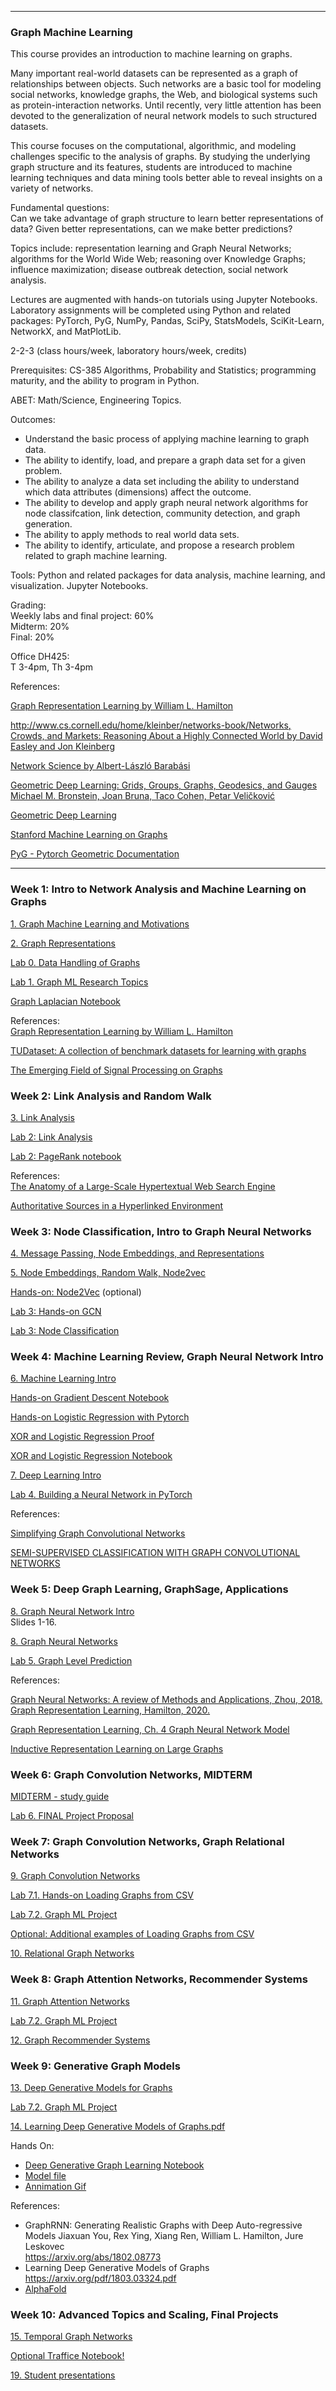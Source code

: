 ----

### Graph Machine Learning

This course provides an introduction to machine learning on graphs. 

Many important real-world datasets can be represented as a graph of relationships between objects. 
Such networks are a basic tool for modeling social networks, knowledge graphs, the Web, 
and biological systems such as protein-interaction networks. Until recently, very little attention 
has been devoted to the generalization of neural network models to such structured datasets.

This course focuses on the computational, algorithmic, and modeling challenges specific to the analysis of  graphs. 
By studying the underlying graph structure and its features, students are introduced to machine learning techniques 
and data mining tools better able to reveal insights on a variety of networks.

Fundamental questions:   
Can we take advantage of graph structure to learn better representations of 
data? Given better representations, can we make better predictions?

Topics include: representation learning and Graph Neural Networks; algorithms for the World Wide Web; reasoning over Knowledge Graphs; influence maximization; disease outbreak detection, social network analysis.

Lectures are augmented with hands-on tutorials using Jupyter Notebooks. Laboratory assignments will be completed using Python and related packages: PyTorch, PyG, NumPy, Pandas, SciPy, StatsModels, SciKit-Learn, NetworkX, and MatPlotLib.

2-2-3 (class hours/week, laboratory hours/week, credits)

Prerequisites: CS-385 Algorithms, Probability and Statistics; programming maturity, and the ability to program in Python.  

ABET: Math/Science, Engineering Topics.

Outcomes:   
- Understand the basic process of applying machine learning to graph data.
- The ability to identify, load, and prepare a graph data set for a given problem.  
- The ability to analyze a data set including the ability to understand which data attributes (dimensions) affect the outcome.  
- The ability to develop and apply graph neural network algorithms for node classifcation, link detection, community detection, and graph generation.   
- The ability to apply methods to real world data sets.  
- The ability to identify, articulate, and propose a research problem related to graph machine learning.

Tools: Python and related packages for data analysis, machine learning, and visualization. Jupyter Notebooks.  

Grading:  
Weekly labs and final project: 60%   
Midterm: 20%   
Final: 20%   

Office DH425:    
T 3-4pm, Th 3-4pm 

References:  

[Graph Representation Learning by William L. Hamilton](https://www.cs.mcgill.ca/~wlh/grl_book/)

[http://www.cs.cornell.edu/home/kleinber/networks-book/Networks, Crowds, and Markets: Reasoning About a Highly Connected World by David Easley and Jon Kleinberg](http://www.cs.cornell.edu/home/kleinber/networks-book/)

[Network Science by Albert-László Barabási](http://networksciencebook.com/)

[Geometric Deep Learning: Grids, Groups, Graphs, Geodesics, and Gauges
Michael M. Bronstein, Joan Bruna, Taco Cohen, Petar Veličković](https://arxiv.org/pdf/2104.13478)

[Geometric Deep Learning](https://geometricdeeplearning.com/lectures/)

[Stanford Machine Learning on Graphs](http://web.stanford.edu/class/cs224w/)

[PyG - Pytorch Geometric Documentation](https://pytorch-geometric.readthedocs.io/en/latest)

---

### Week 1: Intro to Network Analysis and Machine Learning on Graphs

[1. Graph Machine Learning and Motivations](slides/1.%20Graph%20Machine%20Learning%20and%20Motivations.pdf)

[2. Graph Representations](slides/2.%20Graph%20Representations.pdf)

[Lab 0. Data Handling of Graphs](labs/Data%20Handling%20of%20Graphs.ipynb) 

[Lab 1. Graph ML Research Topics](labs/Lab%201.%20Graph%20ML%20Research%20Topics.pdf)  

[Graph Laplacian Notebook](https://colab.research.google.com/github/Taaniya/graph-analytics/blob/master/Graph_Laplacian_and_Spectral_Clustering.ipynb#scrollTo=BW6RnVt1X-0Z)

References:   
[Graph Representation Learning by William L. Hamilton](https://www.cs.mcgill.ca/~wlh/grl_book/)

[TUDataset: A collection of benchmark datasets for learning with graphs](http://graphkernels.cs.tu-dortmund.de/)

[The Emerging Field of Signal Processing on Graphs](
https://arxiv.org/pdf/1211.0053.pdf)
  
### Week 2: Link Analysis and Random Walk

[3. Link Analysis](slides/3.%20Link%20Analysis.pdf)

[Lab 2: Link Analysis](labs/Lab%202.%20Link%20Analysis.pdf)  

[Lab 2: PageRank notebook](labs/PageRank.ipynb)

References:    
[The Anatomy of a Large-Scale Hypertextual Web Search Engine](http://infolab.stanford.edu/~backrub/google.html)    

[Authoritative Sources in a Hyperlinked Environment](https://www.cs.cornell.edu/home/kleinber/auth.pdf)    

### Week 3: Node Classification, Intro to Graph Neural Networks 

[4. Message Passing, Node Embeddings, and Representations](slides/4.%20Message%20Passing%20and%20Representations.pdf)   

[5. Node Embeddings, Random Walk, Node2vec](slides/5.%20Node%20Embeddings.pdf)
 
[Hands-on: Node2Vec](labs/DeepWalk.ipynb)  (optional)

[Lab 3: Hands-on GCN](labs/lab3_handson_gcn.ipynb)

[Lab 3: Node Classification](labs/lab3_node_class.ipynb)

### Week 4: Machine Learning Review, Graph Neural Network Intro

[6. Machine Learning Intro](slides/6.%20Machine%20Learning%20Intro.pdf)

[Hands-on Gradient Descent Notebook](labs/gradient_descent_assignment_solution.ipynb)

[Hands-on Logistic Regression with Pytorch](labs/Building%20a%20Logistic%20Regression%20Classifier%20in%20PyTorch.ipynb)

[XOR and Logistic Regression Proof](slides/XOR_and_LogisticRegression.pdf)    

[XOR and Logistic Regression Notebook](labs/XOR.ipynb)

[7. Deep Learning Intro](slides/7.%20Deep%20Learning%20Intro.pdf)

[Lab 4. Building a Neural Network in PyTorch](labs/Lab%204.%20Building%20a%20Neural%20Network%20in%20PyTorch.ipynb)

References:   

[Simplifying Graph Convolutional Networks](http://proceedings.mlr.press/v97/wu19e/wu19e.pdf)  

[SEMI-SUPERVISED CLASSIFICATION WITH GRAPH CONVOLUTIONAL NETWORKS](https://arxiv.org/pdf/1609.02907.pdf)  

### Week 5: Deep Graph Learning, GraphSage, Applications

[8. Graph Neural Network Intro](slides/8.%20Graph%20Neural%20Network%20Intro.pdf)  
Slides 1-16.

[8. Graph Neural Networks](slides/8.%20Graph%20Neural%20Networks.pdf)

[Lab 5. Graph Level Prediction](labs/lab_5_graphneuralnets_esol.ipynb)

References:

[Graph Neural Networks: A review of Methods and Applications, Zhou, 2018.
Graph Representation Learning, Hamilton, 2020. ](https://arxiv.org/abs/1812.08434)

[Graph Representation Learning, Ch. 4 Graph Neural Network Model](
https://cs.mcgill.ca/~wlh/comp766/files/chapter4_draft_mar29.pdf)
 
[Inductive Representation Learning on Large Graphs](https://arxiv.org/abs/1706.02216)

### Week 6: Graph Convolution Networks, MIDTERM  

[MIDTERM - study guide](slides/Graph%20Machine%20Learning%20Midterm%20Study%20Guide%201_11_2023.pdf) 

[Lab 6. FINAL Project Proposal](labs/Lab%206.%20Graph%20ML%20Project%20Proposal.pdf) 

<!--
[10. Graph Attention Networks]() 
-->

### Week 7: Graph Convolution Networks, Graph Relational Networks  

[9. Graph Convolution Networks](slides/9.%20Graph%20Convolution%20Networks.pdf) 

[Lab 7.1. Hands-on Loading Graphs from CSV](labs/Loading_Graphs_from_CSV.ipynb) 

[Lab 7.2. Graph ML Project](labs/Lab%207.%20Graph%20ML%20Project.pdf) 

[Optional: Additional examples of Loading Graphs from CSV](labs/tabular_to_graph.ipynb)

[10. Relational Graph Networks](slides/10.%20Relational%20Graph%20Networks.pdf)
<!--
[11. Knowledge Graph Embeddings ]() 

[12. Reasoning over Knowledge Graphs]()
-->

### Week 8: Graph Attention Networks, Recommender Systems   

[11. Graph Attention Networks](slides/11.%20Graph%20Attention%20Networks.pdf)

[Lab 7.2. Graph ML Project](labs/Lab%207.%20Graph%20ML%20Project.pdf) 

[12. Graph Recommender Systems](slides/12.%20Graph%20Recommender%20Systems.pdf)

<!--
[13. Frequent Subgraph Mining with GNNs]()

[15. Community Structure in Networks]()
-->

### Week 9: Generative Graph Models   

[13. Deep Generative Models for Graphs](slides/13.%20Generative%20Models%20for%20Graphs.pdf) 

[Lab 7.2. Graph ML Project](labs/Lab%207.%20Graph%20ML%20Project.pdf) 

[14. Learning Deep Generative Models of Graphs.pdf](slides/14.%20Learning%20Deep%20Generative%20Models%20of%20Graphs.pdf)

Hands On:   
- [Deep Generative Graph Learning Notebook](labs/deep_graph_generative.ipynb)   
- [Model file](labs/model.pth)   
- [Annimation Gif](labs/48313438-78baf000-e5f7-11e8-931e-cd00ab34fa50.gif)

References:      
- GraphRNN: Generating Realistic Graphs with Deep Auto-regressive Models
Jiaxuan You, Rex Ying, Xiang Ren, William L. Hamilton, Jure Leskovec  
https://arxiv.org/abs/1802.08773
- Learning Deep Generative Models of Graphs  
https://arxiv.org/pdf/1803.03324.pdf   
- [AlphaFold](https://www.deepmind.com/research/highlighted-research/alphafold)

### Week 10: Advanced Topics and Scaling, Final Projects 

[15. Temporal Graph Networks](slides/15.%20Temporal%20Graph%20Neural%20Networks.pdf) 

[Optional Traffice Notebook!](labs/traffic_prediction.ipynb) 

[19. Student presentations]()


